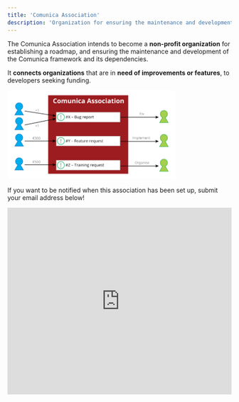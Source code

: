 ```yaml
---
title: 'Comunica Association'
description: 'Organization for ensuring the maintenance and development of the Comunica'
---
```


The Comunica Association intends to become a **non-profit organization** for establishing a roadmap,
and ensuring the maintenance and development of the Comunica framework and its dependencies.

It **connects organizations** that are in **need of improvements or features**, to developers seeking funding.

<div class="docs-intro-img">
  <img src="/img/association_overview.svg" alt="Comunica Association Overview" style="width:75%" \>
</div>

If you want to be notified when this association has been set up, submit your email address below!

<iframe src="https://docs.google.com/forms/d/e/1FAIpQLSe9sewt6jInvp8BnbjsudQqeCyTeEPE9PgGofq9AbxRLPIpag/viewform?embedded=true" width="100%" height="420" frameborder="0" marginheight="0" marginwidth="0" scrolling="no">Loading...</iframe>
